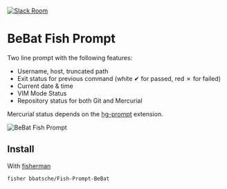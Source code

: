 [![Slack Room][slack-badge]][slack-link]

# BeBat Fish Prompt

Two line prompt with the following features:

- Username, host, truncated path
- Exit status for previous command (white &#10004; for passed, red &#10007; for failed)
- Current date & time
- VIM Mode Status
- Repository status for both Git and Mercurial

Mercurial status depends on the [hg-prompt](http://stevelosh.com/projects/hg-prompt/) extension.

![BeBat Fish Prompt]

## Install

With [fisherman]

```
fisher bbatsche/Fish-Prompt-BeBat
```

[slack-link]: https://fisherman-wharf.herokuapp.com
[slack-badge]: https://fisherman-wharf.herokuapp.com/badge.svg
[fisherman]: https://github.com/fisherman/fisherman
[BeBat Fish Prompt]: https://cloud.githubusercontent.com/assets/500909/14905743/8c49e2ba-0d79-11e6-8e7a-2a2e0d00316c.png
